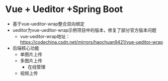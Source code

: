 # Vue + Ueditor +Spring Boot

- 基于vue-ueditor-wrap整合双向绑定
- ueditor为vue-ueditor-wrap示例项目中的版本，修复了部分官方版本问题
  - vue-ueditor-wrap地址：https://codechina.csdn.net/mirrors/haochuan9421/vue-ueditor-wrap
- 后端核心功能
  - 单图片上传
  - 多图片上传
    - 在线管理
  - 视频上传
